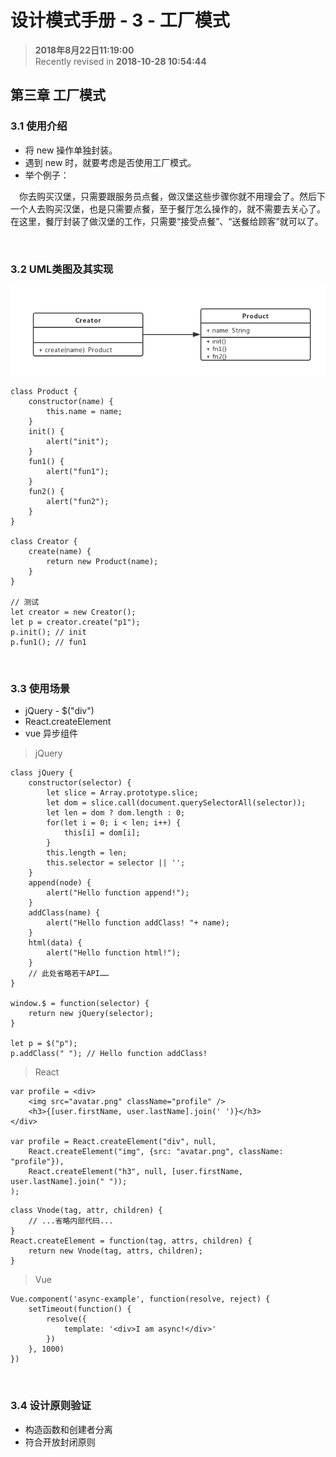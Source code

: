 设计模式手册 - 3 - 工厂模式
===

>  **2018年8月22日11:19:00**  
> Recently revised in **2018-10-28 10:54:44**

## 第三章 工厂模式

### 3.1 使用介绍
* 将 new 操作单独封装。
* 遇到 new 时，就要考虑是否使用工厂模式。
* 举个例子：  

&emsp;你去购买汉堡，只需要跟服务员点餐，做汉堡这些步骤你就不用理会了。然后下一个人去购买汉堡，也是只需要点餐，至于餐厅怎么操作的，就不需要去关心了。在这里，餐厅封装了做汉堡的工作，只需要“接受点餐”、“送餐给顾客”就可以了。

<br>

### 3.2 UML类图及其实现
![图](../../public-repertory/img/js-design-pattern-chapter3-1.png)
```
class Product {
    constructor(name) {
        this.name = name;
    }
    init() {
        alert("init");
    }
    fun1() {
        alert("fun1");
    }
    fun2() {
        alert("fun2");
    }
}

class Creator {
    create(name) {
        return new Product(name);
    }
}

// 测试
let creator = new Creator();
let p = creator.create("p1");
p.init(); // init
p.fun1(); // fun1
```

<br>

### 3.3 使用场景
* jQuery - $("div")
* React.createElement
* vue 异步组件

> jQuery
```
class jQuery {
    constructor(selector) {
        let slice = Array.prototype.slice;
        let dom = slice.call(document.querySelectorAll(selector));
        let len = dom ? dom.length : 0;
        for(let i = 0; i < len; i++) {
            this[i] = dom[i];
        }
        this.length = len;
        this.selector = selector || '';
    }
    append(node) {
        alert("Hello function append!");
    }
    addClass(name) {
        alert("Hello function addClass! "+ name);
    }
    html(data) {
        alert("Hello function html!");
    }
    // 此处省略若干API……
}

window.$ = function(selector) {
    return new jQuery(selector);
}

let p = $("p");
p.addClass(" "); // Hello function addClass!  
```

> React
```
var profile = <div>
    <img src="avatar.png" className="profile" />
    <h3>{[user.firstName, user.lastName].join(' ')}</h3>
</div>

var profile = React.createElement("div", null,
    React.createElement("img", {src: "avatar.png", className: "profile"}),
    React.createElement("h3", null, [user.firstName, user.lastName].join(" "));
);
```
```
class Vnode(tag, attr, children) {
    // ...省略内部代码...
}
React.createElement = function(tag, attrs, children) {
    return new Vnode(tag, attrs, children);
}
```

> Vue
```
Vue.component('async-example', function(resolve, reject) {
    setTimeout(function() {
        resolve({
            template: '<div>I am async!</div>'
        })
    }, 1000)
})
```

<br>

### 3.4 设计原则验证
* 构造函数和创建者分离
* 符合开放封闭原则

<br>

 